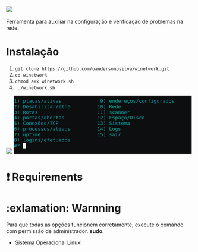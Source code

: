 <img src="https://raw.githubusercontent.com/And3R66/winetwork/master/investigator-n1.jpg">

 Ferramenta para auxiliar na configuração e verificação de problemas na rede.

# Instalação 
<ol>
<li><code>git clone https://github.com/oandersonbsilva/winetwork.git</code></li>
<li><code>cd winetwork</code></li>
<li><code>chmod a+x winetwork.sh</code></li>
<li><code> ./winetwork.sh </code></li>
</ol>
<img src="https://raw.githubusercontent.com/And3R66/winetwork/master/investigator.png">
<img src="https://raw.githubusercontent.com/And3R66/winetwork/master/i2.png">

# :exclamation: Requirements

# :exlamation: Warnning
<p>Para que todas as opções funcionem corretamente, execute o comando com permissão de administrador. <strong>sudo</strong>.</p>

<ul>
<li><p>Sistema Operacional Linux!</p></li>
</ul>

